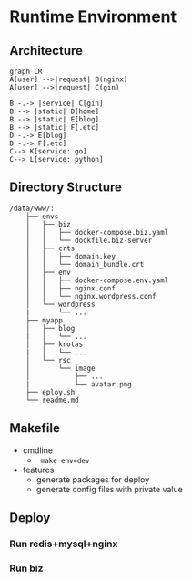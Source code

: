 # Runtime Environment

## Architecture
```mermaid
graph LR
A[user] -->|request| B(nginx)
A[user] -->|request| C(gin)

B -.-> |service| C[gin]
B --> |static| D[home]
B --> |static| E[blog]
B --> |static| F[.etc]
D -.-> E[blog]
D -.-> F[.etc]
C--> K[service: go]
C--> L[service: python]
```

## Directory Structure
```
/data/www/:
    ├── envs
    │   ├── biz
    │   │   ├── docker-compose.biz.yaml
    │   │   └── dockfile.biz-server
    │   ├── crts
    │   │   ├── domain.key
    │   │   └── domain_bundle.crt
    │   ├── env
    │   │   ├── docker-compose.env.yaml
    │   │   ├── nginx.conf
    │   │   └── nginx.wordpress.conf
    │   └── wordpress
    |       └── ...
    ├── myapp
    │   ├── blog
    |   │   └── ...
    │   ├── krotas
    |   │   └── ...
    │   └── rsc
    │       └── image
    │           ├── ...
    |           └── avatar.png 
    ├── eploy.sh
    └── readme.md
```

## Makefile
- cmdline
    + ``` make env=dev```
- features
    + generate packages for deploy
    + generate config files with private value


## Deploy
### Run redis+mysql+nginx

### Run biz
